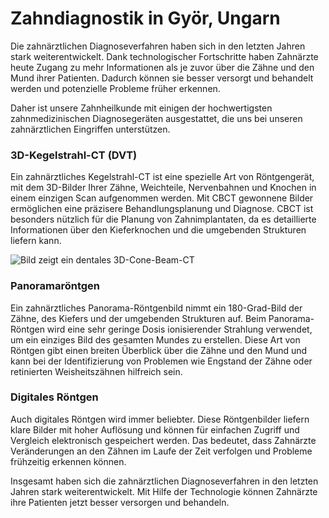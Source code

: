 # Zahndiagnostik in Györ, Ungarn

Die zahnärztlichen Diagnoseverfahren haben sich in den letzten Jahren stark weiterentwickelt. Dank technologischer Fortschritte haben Zahnärzte heute Zugang zu mehr Informationen als je zuvor über die Zähne und den Mund ihrer Patienten. Dadurch können sie besser versorgt und behandelt werden und potenzielle Probleme früher erkennen.

Daher ist unsere Zahnheilkunde mit einigen der hochwertigsten zahnmedizinischen Diagnosegeräten ausgestattet, die uns bei unseren zahnärztlichen Eingriffen unterstützen.

### 3D-Kegelstrahl-CT (DVT)

Ein zahnärztliches Kegelstrahl-CT ist eine spezielle Art von Röntgengerät, mit dem 3D-Bilder Ihrer Zähne, Weichteile, Nervenbahnen und Knochen in einem einzigen Scan aufgenommen werden. Mit CBCT gewonnene Bilder ermöglichen eine präzisere Behandlungsplanung und Diagnose. CBCT ist besonders nützlich für die Planung von Zahnimplantaten, da es detaillierte Informationen über den Kieferknochen und die umgebenden Strukturen liefern kann.

![Bild zeigt ein dentales 3D-Cone-Beam-CT](/img/dental-ct.jpg)

### Panoramaröntgen

Ein zahnärztliches Panorama-Röntgenbild nimmt ein 180-Grad-Bild der Zähne, des Kiefers und der umgebenden Strukturen auf. Beim Panorama-Röntgen wird eine sehr geringe Dosis ionisierender Strahlung verwendet, um ein einziges Bild des gesamten Mundes zu erstellen. Diese Art von Röntgen gibt einen breiten Überblick über die Zähne und den Mund und kann bei der Identifizierung von Problemen wie Engstand der Zähne oder retinierten Weisheitszähnen hilfreich sein.

### Digitales Röntgen

Auch digitales Röntgen wird immer beliebter. Diese Röntgenbilder liefern klare Bilder mit hoher Auflösung und können für einfachen Zugriff und Vergleich elektronisch gespeichert werden. Das bedeutet, dass Zahnärzte Veränderungen an den Zähnen im Laufe der Zeit verfolgen und Probleme frühzeitig erkennen können.

Insgesamt haben sich die zahnärztlichen Diagnoseverfahren in den letzten Jahren stark weiterentwickelt. Mit Hilfe der Technologie können Zahnärzte ihre Patienten jetzt besser versorgen und behandeln.